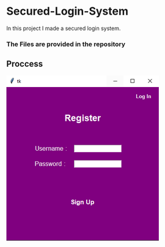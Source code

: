 # Secured-Login-System
In this project I made a secured login system.

### The Files are provided in the repository

## Proccess
![Register Window](./assets/Register_Window.png)
